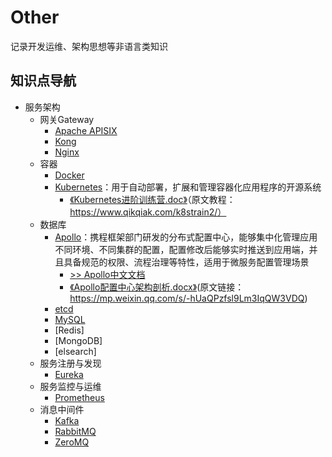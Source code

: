 # Other

记录开发运维、架构思想等非语言类知识

## 知识点导航

- 服务架构
    - 网关Gateway
        - [Apache APISIX](服务架构/网关Gateway/Apache%20APISIX/README.md)
        - [Kong]()
        - [Nginx]()
    - 容器
        - [Docker]()
        - [Kubernetes](服务架构/容器/Kubernetes/README.md)：用于自动部署，扩展和管理容器化应用程序的开源系统
            - [《Kubernetes进阶训练营.doc》](服务架构/容器/Kubernetes/Kubernetes进阶.docx)（原文教程：https://www.qikqiak.com/k8strain2/）
    - 数据库
        - [Apollo](服务架构/数据库/Apollo配置中心/README.md)：携程框架部门研发的分布式配置中心，能够集中化管理应用不同环境、不同集群的配置，配置修改后能够实时推送到应用端，并且具备规范的权限、流程治理等特性，适用于微服务配置管理场景
          - [>> Apollo中文文档](https://www.apolloconfig.com/#/zh/README) 
          - [《Apollo配置中心架构剖析.docx》](服务架构/数据库/Apollo配置中心/Apollo配置中心架构剖析.docx)(原文链接：https://mp.weixin.qq.com/s/-hUaQPzfsl9Lm3IqQW3VDQ)
        - [etcd]()
        - [MySQL]()
        - [Redis]
        - [MongoDB]
        - [elsearch]
    - 服务注册与发现
        - [Eureka]()
    - 服务监控与运维
        - [Prometheus](服务架构/服务监控与运维/Promethues/README.md)
    - 消息中间件
        - [Kafka]()
        - [RabbitMQ]()
        - [ZeroMQ]()
